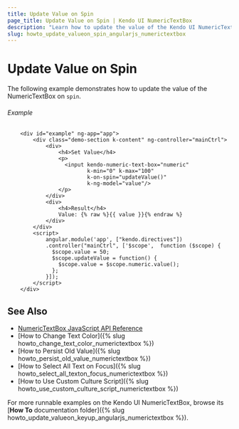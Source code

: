 ```yaml
---
title: Update Value on Spin
page_title: Update Value on Spin | Kendo UI NumericTextBox
description: "Learn how to update the value of the Kendo UI NumericTextBox widget on spin in AngularJS."
slug: howto_update_valueon_spin_angularjs_numerictextbox
---
```


# Update Value on Spin

The following example demonstrates how to update the value of the NumericTextBox on `spin`.

###### Example

```dojo
    <div id="example" ng-app="app">
        <div class="demo-section k-content" ng-controller="mainCtrl">
            <div>
                <h4>Set Value</h4>
                <p>
                  <input kendo-numeric-text-box="numeric"
                         k-min="0" k-max="100"
                         k-on-spin="updateValue()"
                         k-ng-model="value"/>
                </p>
            </div>
            <div>
                <h4>Result</h4>
                Value: {% raw %}{{ value }}{% endraw %}
            </div>
        </div>
        <script>
            angular.module('app', ["kendo.directives"])
            .controller("mainCtrl", ['$scope',  function ($scope) {
              $scope.value = 50;
              $scope.updateValue = function() {
                $scope.value = $scope.numeric.value();
              };
            }]);
        </script>
    </div>
```

## See Also

* [NumericTextBox JavaScript API Reference](/api/javascript/ui/numerictextbox)
* [How to Change Text Color]({% slug howto_change_text_color_numerictextbox %})
* [How to Persist Old Value]({% slug howto_persist_old_value_numerictextbox %})
* [How to Select All Text on Focus]({% slug howto_select_all_texton_focus_numerictextbox %})
* [How to Use Custom Culture Script]({% slug howto_use_custom_culture_script_numerictextbox %})

For more runnable examples on the Kendo UI NumericTextBox, browse its [**How To** documentation folder]({% slug howto_update_valueon_keyup_angularjs_numerictextbox %}).
